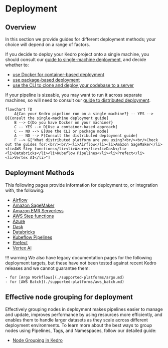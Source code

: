 # Deployment

## Overview

In this section we provide guides for different deployment methods; your choice  will depend on a range of factors.

If you decide to deploy your Kedro project onto a single machine, you should consult our [guide to single-machine deployment](single_machine.md), and decide whether to:

- [use Docker for container-based deployment](./single_machine.md#container-based)
- [use package-based deployment](./single_machine.md#package-based)
- [use the CLI to clone and deploy your codebase to a server](./single_machine.md#cli-based)

If your pipeline is sizeable, you may want to run it across separate machines, so will need to consult our [guide to distributed deployment](distributed.md).

```mermaid
flowchart TD
    A{Can your Kedro pipeline run on a single machine?} -- YES --> B[Consult the single-machine deployment guide]
    B --> C{Do you have Docker on your machine?}
    C -- YES --> D[Use a container-based approach]
    C -- NO --> E[Use the CLI or package mode]
    A -- NO --> F[Consult the distributed deployment guide]
    F --> G["What distributed platform are you using?<br/><br/>Check out the guides for:<br/><br/><li>Airflow</li><li>Amazon SageMaker</li><li>AWS Step functions</li><li>Azure</li><li>Dask</li><li>Databricks</li><li>Kubeflow Pipelines</li><li>Prefect</li><li>Vertex AI</li>"]
```

## Deployment Methods

This following pages provide information for deployment to, or integration with, the following:

- [Airflow](./supported-platforms/airflow.md)
- [Amazon SageMaker](./supported-platforms/amazon_sagemaker.md)
- [Amazon EMR Serverless](./supported-platforms/amazon_emr_serverless.md)
- [AWS Step functions](./supported-platforms/aws_step_functions.md)
- [Azure](./supported-platforms/azure.md)
- [Dask](./supported-platforms/dask.md)
- [Databricks](./supported-platforms/databricks/index.md)
- [Kubeflow Pipelines](./supported-platforms/kubeflow.md)
- [Prefect](./supported-platforms/prefect.md)
- [Vertex AI](./supported-platforms/vertexai.md)

!!! warning
    We also have legacy documentation pages for the following deployment targets, but these have not been tested against recent Kedro releases and we cannot guarantee them:

    - for [Argo Workflows](./supported-platforms/argo.md)
    - for [AWS Batch](./supported-platforms/aws_batch.md)

## Effective node grouping for deployment

Effectively grouping nodes in deployment makes pipelines easier to manage and update, improves performance by using resources more efficiently, and enables them to handle larger datasets as they scale across different deployment environments. To learn more about the best ways to group nodes using Pipelines, Tags, and Namespaces, follow our detailed guide:

- [Node Grouping in Kedro](nodes_grouping.md)
